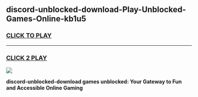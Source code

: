 
## discord-unblocked-download-Play-Unblocked-Games-Online-kb1u5
<h3>
<a href="https://premium76.site?title=discord-unblocked-download&ref=25A">CLICK TO PLAY</a></h3>
<hr>

<h3>
<a href="https://premium76.site?title=discord-unblocked-download&ref=25A">CLICK 2 PLAY</a>
  
</h3>

<a href="https://premium76.site?title=discord-unblocked-download&ref=25A"><img src="https://clearcache.store/games.png"></a>


**discord-unblocked-download games unblocked: Your Gateway to Fun and Accessible Online Gaming**
